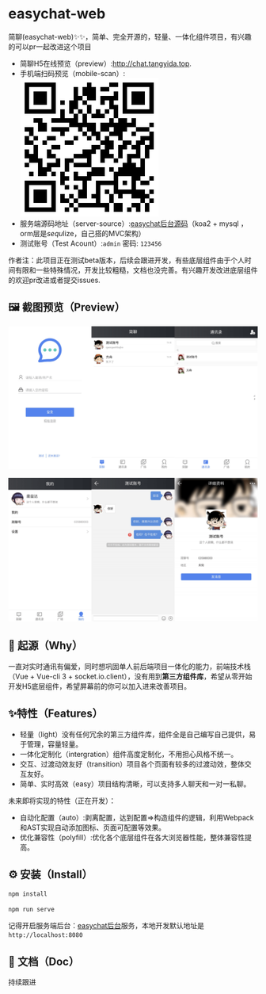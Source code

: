 # easychat-web
简聊(easychat-web)✨✨，简单、完全开源的，轻量、一体化组件项目，有兴趣的可以pr一起改进这个项目

+ 简聊H5在线预览（preview）:http://chat.tangyida.top.
+ 手机端扫码预览（mobile-scan）:![scan](https://github.com/xdnloveme/MarkdownPictureStore/blob/master/1576056911.png?raw=true)
+ 服务端源码地址（server-source）:[easychat后台源码](https://github.com/xdnloveme/easychat)（koa2 + mysql ，orm层是*sequ*lize，自己搭的MVC架构）
+ 测试账号（Test Acount）:`admin` 密码: `123456`

作者注：此项目正在测试beta版本，后续会跟进开发，有些底层组件由于个人时间有限和一些特殊情况，开发比较粗糙，文档也没完善。有兴趣开发改进底层组件的欢迎pr改进或者提交issues.



## 🖼 截图预览（Preview）

![preview-index](https://github.com/xdnloveme/MarkdownPictureStore/blob/master/15760542963337.png?raw=true)

![preiview-image](https://github.com/xdnloveme/MarkdownPictureStore/blob/master/15760544133912.png?raw=true)



## 🦋 起源（Why）

一直对实时通讯有偏爱，同时想巩固单人前后端项目一体化的能力，前端技术栈（Vue + Vue-cli 3 + socket.io.client），没有用到**第三方组件库**，希望从零开始开发H5底层组件，希望屏幕前的你可以加入进来改善项目。



## ✨特性（Features）

+ 轻量（light）没有任何冗余的第三方组件库，组件全是自己编写自己提供，易于管理，容量轻量。
+ 一体化定制化（intergration）组件高度定制化，不用担心风格不统一。
+ 交互、过渡动效友好（transition）项目各个页面有较多的过渡动效，整体交互友好。
+ 简单、实时高效（easy）项目结构清晰，可以支持多人聊天和一对一私聊。

未来即将实现的特性（正在开发）：

+ 自动化配置（auto）:剥离配置，达到配置=>构造组件的逻辑，利用Webpack和AST实现自动添加图标、页面可配置等效果。
+ 优化兼容性（polyfill）:优化各个底层组件在各大浏览器性能，整体兼容性提高。



## ⚙ 安装（Install）

```javascript
npm install
```

```javascript
npm run serve
```

记得开启服务端后台：[easychat后台](https://github.com/xdnloveme/easychat)服务，本地开发默认地址是`http://localhost:8080`



## 📖 文档（Doc）

持续跟进